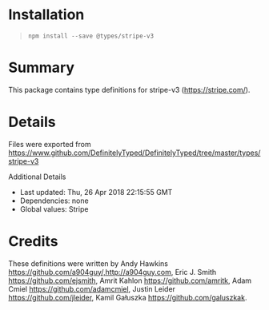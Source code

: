 # Installation
> `npm install --save @types/stripe-v3`

# Summary
This package contains type definitions for stripe-v3 (https://stripe.com/).

# Details
Files were exported from https://www.github.com/DefinitelyTyped/DefinitelyTyped/tree/master/types/stripe-v3

Additional Details
 * Last updated: Thu, 26 Apr 2018 22:15:55 GMT
 * Dependencies: none
 * Global values: Stripe

# Credits
These definitions were written by Andy Hawkins <https://github.com/a904guy/,http://a904guy.com>, Eric J. Smith <https://github.com/ejsmith>, Amrit Kahlon <https://github.com/amritk>, Adam Cmiel <https://github.com/adamcmiel>, Justin Leider <https://github.com/jleider>, Kamil Gałuszka <https://github.com/galuszkak>.
